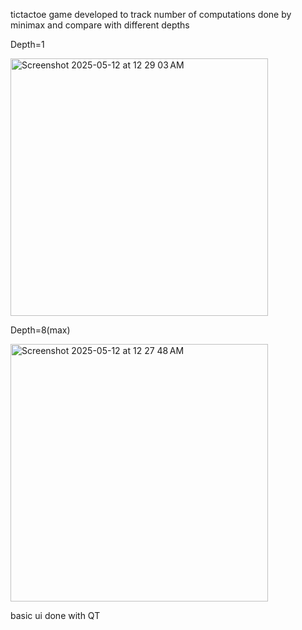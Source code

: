 tictactoe game developed to track number of computations done by minimax and compare with different depths

Depth=1

<img width="412" alt="Screenshot 2025-05-12 at 12 29 03 AM" src="https://github.com/user-attachments/assets/1c840bb5-6422-42f1-b620-80f8c7cff92f" />

Depth=8(max)

<img width="412" alt="Screenshot 2025-05-12 at 12 27 48 AM" src="https://github.com/user-attachments/assets/9ff56db2-71f2-4f10-80aa-7e5e2fbe6271" />


basic ui done with QT
